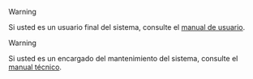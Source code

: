> [!WARNING] 
> Si usted es un usuario final del sistema, consulte el [manual de usuario](docs/user.md).

> [!WARNING]
> Si usted es un encargado del mantenimiento del sistema, consulte el [manual técnico](docs/technical.md).